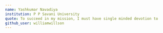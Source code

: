 ```yaml
---
name: Yashkumar Navadiya
institution: P P Savani University
quote: To succeed in my mission, I must have single minded devotion to my goal.
github_user: williamwillson
---
```

